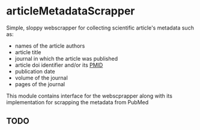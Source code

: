 # articleMetadataScrapper

Simple, sloppy webscrapper for collecting scientific article's metadata such as:
- names of the article authors
- article title
- journal in which the article was published
- article doi identifier and/or its [PMID](https://en.wikipedia.org/w/index.php?title=Wikipedia:PMID&oldid=1092624493)
- publication date
- volume of the journal
- pages of the journal

This module contains interface for the webscprapper along with its implementation for scrapping the metadata from PubMed

## TODO